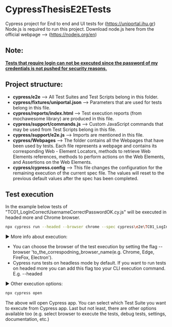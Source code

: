 # CypressThesisE2ETests  
Cypress project for End to end and UI tests for (https://uniportal.ihu.gr)  
Node.js is required to run this project. Download node.js here from the official webpage --> (https://nodejs.org/en)
## Note:  
<u><strong>Tests that require login can not be executed since the password of my credentials is not pushed for security reasons.</strong></u>  

## Project structure:  
- **cypress/e2e**  --> All Test Suites and Test Scripts belong in this folder.
- **cypress/fixtures/uniportal.json**  --> Parameters that are used for tests belong in this file.
- **cypress/reports/index.html**  --> Test execution reports (from mochawesome library) are produced in this file.
- **cypress/support/commands.js**  --> Custom JavaScript commands that may be used from Test Scripts belong in this file.
- **cypress/support/e2e.js**  --> Imports are mentioned in this file.
- **cypress/Webpages**  --> The folder contains all the Webpages that have been used by tests. Each file represents a webpage and contains its corresponding Web - Element Locators, methods to retrieve Web Elements references, methods to perform actions on the Web Elements, and Assertions on the Web Elements.
- **cypress/cypress.config**  --> This file changes the configuration for the remaining execution of the current spec file. The values will reset to the previous default values after the spec has been completed.  


## Test execution
In the example below tests of "TC01_LogInCorrectUsernameCorrectPasswordOK.cy.js" will be executed in headed more and Chrome browser.
```bash
npx cypress run --headed --browser chrome --spec cypress\e2e\TC01_LogInCorrectUsernameCorrectPasswordOK.cy.js
```
▶︎ More info about execution:  
- You can choose the browser of the test execution by setting the flag --browser 'to_the_correspodning_browser_name(e.g. Chrome, Edge, FireFox, Electron').
- Cypress runs tests on headless mode by default. If you want to run tests on headed more you can add this flag too your CLI execution command. E.g. --headed
  
▶︎ Other execution options:
```bash
npx cypress open
```
The above will open Cypress app. You can select which Test Suite you want to execute from Cypress app. Last but not least, there are other options available too (e.g. select browser to execute the tests, debug tests, settings, documentation, etc.)
